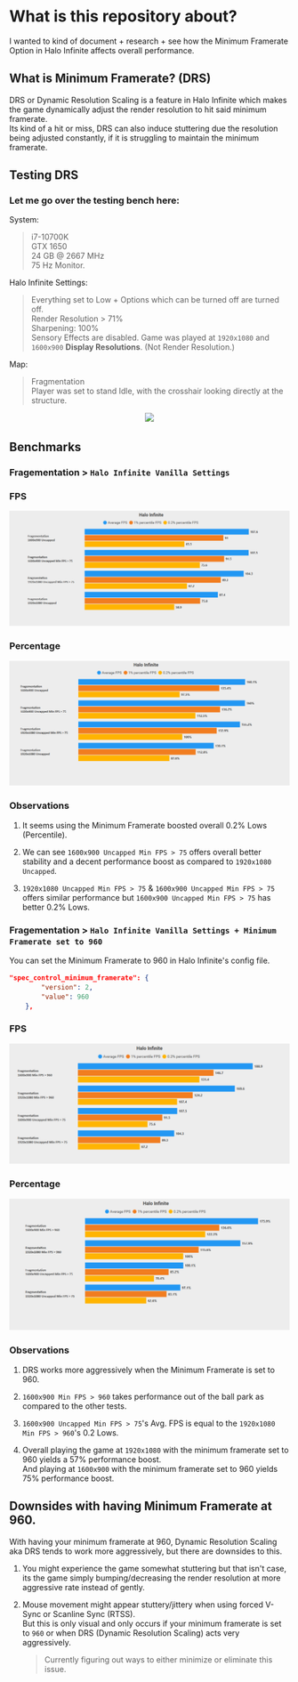 # What is this repository about?
I wanted to kind of document + research + see how the Minimum Framerate Option in Halo Infinite affects overall performance.

## What is Minimum Framerate? (DRS)
DRS or Dynamic Resolution Scaling is a feature in Halo Infinite which makes the game dynamically adjust the render resolution to hit said minimum framerate.          
Its kind of a hit or miss, DRS can also induce stuttering due the resolution being adjusted constantly, if it is struggling to maintain the minimum framerate.

## Testing DRS

### Let me go over the testing bench here:
System:
> i7-10700K       
> GTX 1650       
> 24 GB @ 2667 MHz      
> 75 Hz Monitor.

Halo Infinite Settings:
> Everything set to Low + Options which can be turned off are turned off.         
> Render Resolution > 71%   
> Sharpening: 100%         
> Sensory Effects are disabled.
> Game was played at `1920x1080` and `1600x900` **Display Resolutions**. (Not Render Resolution.)

Map:
> Fragmentation       
> Player was set to stand Idle, with the crosshair looking directly at the structure.       
<p align='center'><img src='images/Untitled.png'></p>

## Benchmarks

### Fragementation > `Halo Infinite Vanilla Settings`

### FPS
<p align='center'><img src='images/fragementation.png'></p>

### Percentage
<p align='center'><img src='images/fragementation percent.png'></p>

### Observations
1. It seems using the Minimum Framerate boosted overall 0.2% Lows (Percentile).    

2. We can see `1600x900 Uncapped Min FPS > 75` offers overall better stability and a decent performance boost as compared to `1920x1080 Uncapped`.

3. `1920x1080 Uncapped Min FPS > 75` & `1600x900 Uncapped Min FPS > 75` offers similar performance but `1600x900 Uncapped Min FPS > 75` has better 0.2% Lows.


### Fragementation > `Halo Infinite Vanilla Settings + Minimum Framerate set to 960`

You can set the Minimum Framerate to 960 in Halo Infinite's config file.
```json
"spec_control_minimum_framerate": {
        "version": 2,
        "value": 960
    },
```

### FPS
<p align='center'><img src='images/fragementation 960.png'></p>

### Percentage
<p align='center'><img src='images/fragementation 960 percent.png'></p>

### Observations
1. DRS works more aggressively when the Minimum Framerate is set to 960.

2. `1600x900 Min FPS > 960` takes performance out of the ball park as compared to the other tests.

3. `1600x900 Uncapped Min FPS > 75`'s Avg. FPS is equal to the `1920x1080 Min FPS > 960`'s 0.2 Lows.

4. Overall playing the game at `1920x1080` with the minimum framerate set to 960 yields a 57% performance boost.             
   And playing at `1600x900` with the minimum framerate set to 960 yields 75% performance boost.


## Downsides with having Minimum Framerate at 960.
With having your minimum framerate at 960, Dynamic Resolution Scaling aka DRS tends to work more aggressively, but there are downsides to this.

1. You might experience the game somewhat stuttering but that isn't case, its the game simply bumping/decreasing the render resolution at more aggressive rate instead of gently.

2. Mouse movement might appear stuttery/jittery when using forced V-Sync or Scanline Sync (RTSS).        
    But this is only visual and only occurs if your minimum framerate is set to `960` or when DRS (Dynamic Resolution Scaling) acts very aggressively.

    > Currently figuring out ways to either minimize or eliminate this issue.